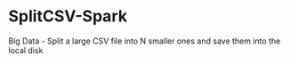 # SplitCSV-Spark
Big Data - Split a large CSV file into N smaller ones and save them into the local disk
